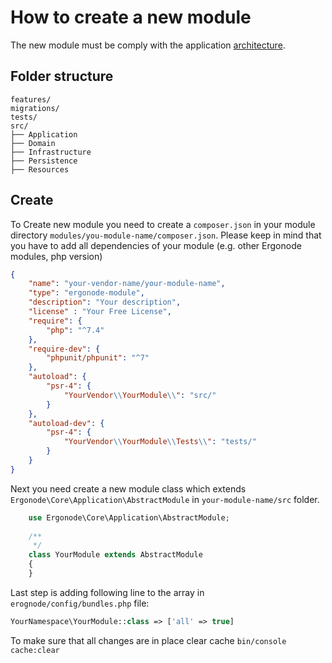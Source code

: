 
# How to create a new module

The new module must be comply with the application [architecture](backend/architecture.md).

## Folder structure
    
```        
features/
migrations/
tests/
src/
├── Application
├── Domain
├── Infrastructure       
├── Persistence
├── Resources
```
## Create 

To Create new module you need to create a `composer.json` in your module directory `modules/you-module-name/composer.json`.
Please keep in mind that you have to add all dependencies of your module (e.g. other Ergonode modules, php version)

```json
{
    "name": "your-vendor-name/your-module-name",
    "type": "ergonode-module",
    "description": "Your description",
    "license" : "Your Free License",
    "require": {
        "php": "^7.4"
    },
    "require-dev": {
        "phpunit/phpunit": "^7"
    },
    "autoload": {
        "psr-4": {
            "YourVendor\\YourModule\\": "src/"
        }
    },
    "autoload-dev": {
        "psr-4": {
            "YourVendor\\YourModule\\Tests\\": "tests/"
        }
    }
}

```

Next you need create a new module class which extends `Ergonode\Core\Application\AbstractModule` in `your-module-name/src` folder.

```php
    use Ergonode\Core\Application\AbstractModule;
    
    /**
     */
    class YourModule extends AbstractModule
    {
    }

``` 

Last step is adding following line to the array in `erognode/config/bundles.php` file:

```php
YourNamespace\YourModule::class => ['all' => true]
```

To make sure that all changes are in place clear cache `bin/console cache:clear`
